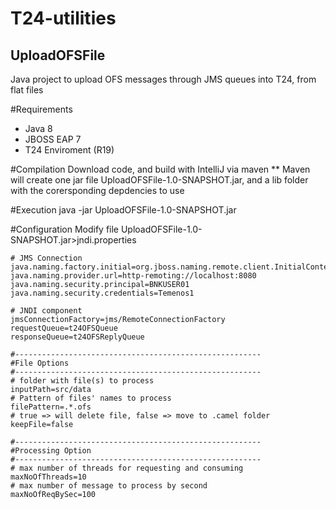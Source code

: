 # T24-utilities

## UploadOFSFile
Java project to upload OFS messages through JMS queues into T24, from flat files

#Requirements
- Java 8
- JBOSS EAP 7
- T24 Enviroment (R19)

#Compilation
Download code, and build with IntelliJ via maven
** Maven will create one jar file UploadOFSFile-1.0-SNAPSHOT.jar, and a lib folder with the corersponding depdencies to use

#Execution
java -jar UploadOFSFile-1.0-SNAPSHOT.jar

#Configuration
Modify file UploadOFSFile-1.0-SNAPSHOT.jar>jndi.properties 

```
# JMS Connection
java.naming.factory.initial=org.jboss.naming.remote.client.InitialContextFactory
java.naming.provider.url=http-remoting://localhost:8080
java.naming.security.principal=BNKUSER01
java.naming.security.credentials=Temenos1

# JNDI component
jmsConnectionFactory=jms/RemoteConnectionFactory
requestQueue=t24OFSQueue
responseQueue=t24OFSReplyQueue

#-------------------------------------------------------
#File Options
#-------------------------------------------------------
# folder with file(s) to process
inputPath=src/data
# Pattern of files' names to process
filePattern=.*.ofs
# true => will delete file, false => move to .camel folder
keepFile=false

#-------------------------------------------------------
#Processing Option
#-------------------------------------------------------
# max number of threads for requesting and consuming
maxNoOfThreads=10
# max number of message to process by second
maxNoOfReqBySec=100
```

